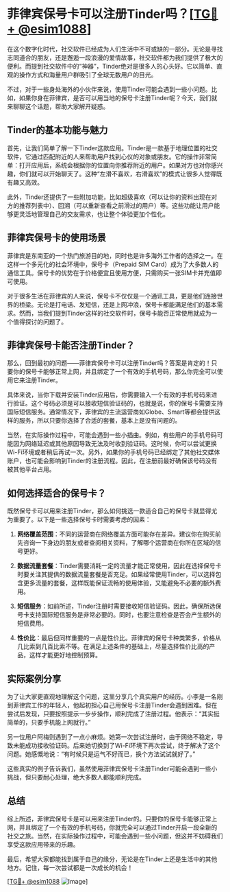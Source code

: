 # 菲律宾保号卡可以注册Tinder吗？[[TG💪+ @esim1088](https://t.me/s/esim1088)]

在这个数字化时代，社交软件已经成为人们生活中不可或缺的一部分。无论是寻找志同道合的朋友，还是邂逅一段浪漫的爱情故事，社交软件都为我们提供了极大的便利。而提到社交软件中的“神器”，Tinder绝对是很多人的心头好。它以简单、直观的操作方式和海量用户群吸引了全球无数用户的目光。

不过，对于一些身处海外的小伙伴来说，使用Tinder可能会遇到一些小问题。比如，如果你身在菲律宾，是否可以用当地的保号卡注册Tinder呢？今天，我们就来聊聊这个话题，帮助大家解开疑惑。

## Tinder的基本功能与魅力

首先，让我们简单了解一下Tinder这款应用。Tinder是一款基于地理位置的社交软件，它通过匹配附近的人来帮助用户找到心仪的对象或朋友。它的操作非常简单：打开应用后，系统会根据你的位置向你推荐附近的用户。如果对方也对你感兴趣，你们就可以开始聊天了。这种“左滑不喜欢，右滑喜欢”的模式让很多人觉得既有趣又高效。

此外，Tinder还提供了一些附加功能，比如超级喜欢（可以让你的资料出现在对方的推荐列表中）、回溯（可以重新查看之前滑过的用户）等。这些功能让用户能够更灵活地管理自己的交友需求，也让整个体验更加个性化。

## 菲律宾保号卡的使用场景

菲律宾是东南亚的一个热门旅游目的地，同时也是许多海外工作者的选择之一。在这样一个多元化的社会环境中，保号卡（Prepaid SIM Card）成为了大多数人的通信工具。保号卡的优势在于价格便宜且使用方便，只需购买一张SIM卡并充值即可使用。

对于很多生活在菲律宾的人来说，保号卡不仅仅是一个通讯工具，更是他们连接世界的桥梁。无论是打电话、发短信，还是上网冲浪，保号卡都能满足他们的基本需求。然而，当我们提到Tinder这样的社交软件时，保号卡能否正常使用就成为一个值得探讨的问题了。

## 菲律宾保号卡能否注册Tinder？

那么，回到最初的问题——菲律宾保号卡可以注册Tinder吗？答案是肯定的！只要你的保号卡能够正常上网，并且绑定了一个有效的手机号码，那么你完全可以使用它来注册Tinder。

具体来说，当你下载并安装Tinder应用后，你需要输入一个有效的手机号码来进行验证。这个号码必须是可以接收短信验证码的，也就是说，你的保号卡需要支持国际短信服务。通常情况下，菲律宾的主流运营商如Globe、Smart等都会提供这样的服务，所以只要你选择了合适的套餐，基本上是没有问题的。

当然，在实际操作过程中，可能会遇到一些小插曲。例如，有些用户的手机号码可能因为网络延迟或其他原因导致无法及时收到验证码。这时候，你可以尝试更换Wi-Fi环境或者稍后再试一次。另外，如果你的手机号码已经绑定了其他社交媒体账户，也可能会影响到Tinder的注册流程。因此，在注册前最好确保该号码没有被其他平台占用。

## 如何选择适合的保号卡？

既然保号卡可以用来注册Tinder，那么如何挑选一款适合自己的保号卡就显得尤为重要了。以下是一些选择保号卡时需要考虑的因素：

1. **网络覆盖范围**：不同的运营商在网络覆盖方面可能存在差异。建议你在购买前先咨询一下身边的朋友或者查阅相关资料，了解哪个运营商在你所在区域的信号更好。
   
2. **数据流量套餐**：Tinder需要消耗一定的流量才能正常使用，因此在选择保号卡时要关注其提供的数据流量套餐是否充足。如果经常使用Tinder，可以选择包含更多流量的套餐，这样既能保证流畅的使用体验，又能避免不必要的额外费用。

3. **短信服务**：如前所述，Tinder注册时需要接收短信验证码。因此，确保所选保号卡支持国际短信服务是非常必要的。同时，也要注意检查是否会产生额外的短信费用。

4. **性价比**：最后但同样重要的一点是性价比。菲律宾的保号卡种类繁多，价格从几比索到几百比索不等。在满足上述条件的基础上，尽量选择性价比高的产品，这样才能更好地控制预算。

## 实际案例分享

为了让大家更直观地理解这个问题，这里分享几个真实用户的经历。小李是一名刚到菲律宾工作的年轻人，他起初担心自己用保号卡注册Tinder会遇到困难。但在尝试后发现，只要按照提示一步步操作，顺利完成了注册过程。他表示：“其实挺简单的，只要手机能上网就行。”

另一位用户阿梅则遇到了一点小麻烦。她第一次尝试注册时，由于网络不稳定，导致未能成功接收验证码。后来她切换到了Wi-Fi环境下再次尝试，终于解决了这个问题。她感慨地说：“有时候只是运气不好而已，换个方法试试就好了。”

这些真实的例子告诉我们，虽然使用菲律宾保号卡注册Tinder可能会遇到一些小挑战，但只要耐心处理，绝大多数人都能顺利完成。

## 总结

综上所述，菲律宾保号卡是可以用来注册Tinder的。只要你的保号卡能够正常上网，并且绑定了一个有效的手机号码，你就完全可以通过Tinder开启一段全新的社交之旅。当然，在实际操作过程中，可能会遇到一些小问题，但这并不妨碍我们享受这款应用带来的乐趣。

最后，希望大家都能找到属于自己的缘分，无论是在Tinder上还是生活中的其他地方。记住，每一次尝试都是一次成长的机会！

[[TG💪+ @esim1088](https://t.me/s/esim1088) ![Image](https://i.postimg.cc/4NQfJmqS/Snipaste-2025-05-13-00-14-12.png)]